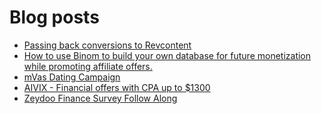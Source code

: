 # Blog posts
<!-- BLOG-POST-LIST:START -->
- [Passing back conversions to Revcontent](https://afflift.com/f/threads/passing-back-conversions-to-revcontent.9549/)
- [How to use Binom to build your own database for future monetization while promoting affiliate offers.](https://afflift.com/f/threads/how-to-use-binom-to-build-your-own-database-for-future-monetization-while-promoting-affiliate-offers.10145/)
- [mVas Dating Campaign](https://afflift.com/f/threads/mvas-dating-campaign.10199/)
- [AIVIX - Financial offers with CPA up to $1300](https://afflift.com/f/threads/aivix-financial-offers-with-cpa-up-to-1300.8167/)
- [Zeydoo Finance Survey Follow Along](https://afflift.com/f/threads/zeydoo-finance-survey-follow-along.10174/)
<!-- BLOG-POST-LIST:END -->
